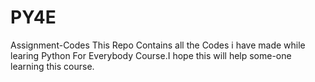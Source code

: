 # PY4E
Assignment-Codes
This Repo Contains all the Codes i have made while learing Python For Everybody Course.I hope this will help some-one learning this course.
